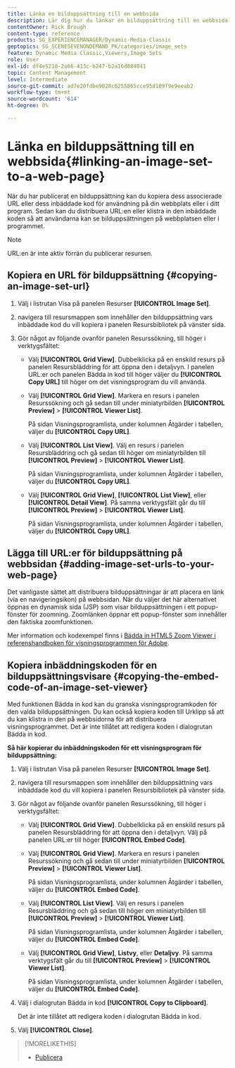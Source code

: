 ```yaml
---
title: Länka en bilduppsättning till en webbsida
description: Lär dig hur du länkar en bilduppsättning till en webbsida i Adobe Dynamic Media Classic.
contentOwner: Rick Brough
content-type: reference
products: SG_EXPERIENCEMANAGER/Dynamic-Media-Classic
geptopics: SG_SCENESEVENONDEMAND_PK/categories/image_sets
feature: Dynamic Media Classic,Viewers,Image Sets
role: User
exl-id: df4e5218-2a66-413c-b247-b2a16d884041
topic: Content Management
level: Intermediate
source-git-commit: ad7e20fdbe9028c6255865cce95d109f9e9eeab2
workflow-type: tm+mt
source-wordcount: '614'
ht-degree: 0%

---
```


# Länka en bilduppsättning till en webbsida{#linking-an-image-set-to-a-web-page}

När du har publicerat en bilduppsättning kan du kopiera dess associerade URL eller dess inbäddade kod för användning på din webbplats eller i ditt program. Sedan kan du distribuera URL:en eller klistra in den inbäddade koden så att användarna kan se bilduppsättningen på webbplatsen eller i programmet.

>[!NOTE]
>
>URL:en är inte aktiv förrän du publicerar resursen.

## Kopiera en URL för bilduppsättning {#copying-an-image-set-url}

1. Välj i listrutan Visa på panelen Resurser **[!UICONTROL Image Set]**.
1. navigera till resursmappen som innehåller den bilduppsättning vars inbäddade kod du vill kopiera i panelen Resursbibliotek på vänster sida.
1. Gör något av följande ovanför panelen Resurssökning, till höger i verktygsfältet:

   * Välj **[!UICONTROL Grid View]**. Dubbelklicka på en enskild resurs på panelen Resursbläddring för att öppna den i detaljvyn. I panelen URL:er och panelen Bädda in kod till höger väljer du **[!UICONTROL Copy URL]** till höger om det visningsprogram du vill använda.
   * Välj **[!UICONTROL Grid View]**. Markera en resurs i panelen Resurssökning och gå sedan till under miniatyrbilden **[!UICONTROL Preview]** > **[!UICONTROL Viewer List]**.

     På sidan Visningsprogramlista, under kolumnen Åtgärder i tabellen, väljer du **[!UICONTROL Copy URL]**.

   * Välj **[!UICONTROL List View]**. Välj en resurs i panelen Resursbläddring och gå sedan till höger om miniatyrbilden till **[!UICONTROL Preview]** > **[!UICONTROL Viewer List]**.

     På sidan Visningsprogramlista, under kolumnen Åtgärder i tabellen, väljer du **[!UICONTROL Copy URL]**.

   * Välj **[!UICONTROL Grid View]**, **[!UICONTROL List View]**, eller **[!UICONTROL Detail View]**. På samma verktygsfält går du till **[!UICONTROL Preview]** > **[!UICONTROL Viewer List]**.

     På sidan Visningsprogramlista, under kolumnen Åtgärder i tabellen, väljer du **[!UICONTROL Copy URL]**.

## Lägga till URL:er för bilduppsättning på webbsidan {#adding-image-set-urls-to-your-web-page}

Det vanligaste sättet att distribuera bilduppsättningar är att placera en länk (via en navigeringsikon) på webbsidan. När du väljer det här alternativet öppnas en dynamisk sida (JSP) som visar bilduppsättningen i ett popup-fönster för zoomning. Zoomlänken öppnar ett popup-fönster som innehåller den faktiska zoomfunktionen.

Mer information och kodexempel finns i [Bädda in HTML5 Zoom Viewer i referenshandboken för visningsprogrammen för Adobe](https://experienceleague.adobe.com/en/docs/dynamic-media-developer-resources/library/viewers-aem-assets-dmc/zoom/c-html5-20-zoom-viewer-about#section-e1c3106f5b3e445d9b95be337c2f94e2).

## Kopiera inbäddningskoden för en bilduppsättningsvisare {#copying-the-embed-code-of-an-image-set-viewer}

Med funktionen Bädda in kod kan du granska visningsprogramkoden för den valda bilduppsättningen. Du kan också kopiera koden till Urklipp så att du kan klistra in den på webbsidorna för att distribuera visningsprogrammet. Det är inte tillåtet att redigera koden i dialogrutan Bädda in kod.

**Så här kopierar du inbäddningskoden för ett visningsprogram för bilduppsättning:**

1. Välj i listrutan Visa på panelen Resurser **[!UICONTROL Image Set]**.
1. navigera till resursmappen som innehåller den bilduppsättning vars inbäddade kod du vill kopiera i panelen Resursbibliotek på vänster sida.
1. Gör något av följande ovanför panelen Resurssökning, till höger i verktygsfältet:

   * Välj **[!UICONTROL Grid View]**. Dubbelklicka på en enskild resurs på panelen Resursbläddring för att öppna den i detaljvyn. Välj på panelen URL:er till höger **[!UICONTROL Embed Code]**.
   * Välj **[!UICONTROL Grid View]**. Markera en resurs i panelen Resurssökning och gå sedan till under miniatyrbilden **[!UICONTROL Preview]** > **[!UICONTROL Viewer List]**.

     På sidan Visningsprogramlista, under kolumnen Åtgärder i tabellen, väljer du **[!UICONTROL Embed Code]**.

   * Välj **[!UICONTROL List View]**. Välj en resurs i panelen Resursbläddring och gå sedan till höger om miniatyrbilden till **[!UICONTROL Preview]** > **[!UICONTROL Viewer List]**.

     På sidan Visningsprogramlista, under kolumnen Åtgärder i tabellen, väljer du **[!UICONTROL Embed Code]**.

   * Välj **[!UICONTROL Grid View]**, **Listvy**, eller **Detaljvy**. På samma verktygsfält går du till **[!UICONTROL Preview]** > **[!UICONTROL Viewer List]**.

     På sidan Visningsprogramlista, under kolumnen Åtgärder i tabellen, väljer du **[!UICONTROL Embed Code]**.

1. Välj i dialogrutan Bädda in kod **[!UICONTROL Copy to Clipboard]**.

   Det är inte tillåtet att redigera koden i dialogrutan Bädda in kod.

1. Välj **[!UICONTROL Close]**.

>[!MORELIKETHIS]
>
>* [Publicera](publishing-files.md#publishing_files)
